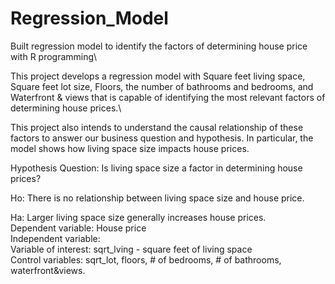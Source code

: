 # Regression_Model
Built regression model to identify the factors of determining house price with R programming\

This project develops a regression model with Square feet living space, Square feet lot size, Floors, the number of bathrooms and bedrooms, and Waterfront & views that is capable of identifying the most relevant factors of determining house prices.\

This project also intends to understand the causal relationship of these factors to answer our business question and hypothesis. In particular, the model shows how living space size impacts house prices.

Hypothesis Question:
Is living space size a factor in determining house prices?

Ho: There is no relationship between living space size and house price.

Ha: Larger living space size generally increases house prices.\
       Dependent variable: House price\
       Independent variable:\
            Variable of interest: sqrt_lving - square feet of living space\
	 Control variables: sqrt_lot, floors, # of bedrooms, # of bathrooms, waterfront&views.
